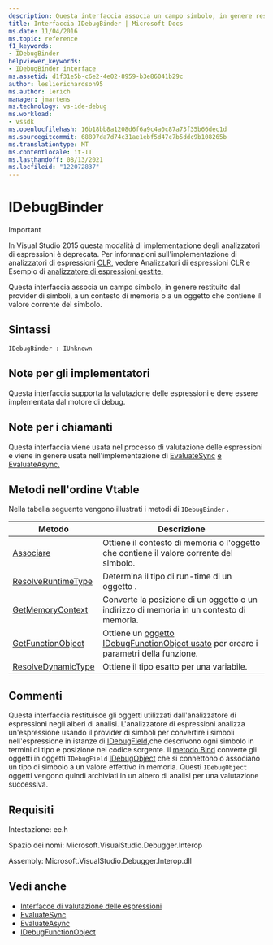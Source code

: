 ```yaml
---
description: Questa interfaccia associa un campo simbolo, in genere restituito dal provider di simboli, a un contesto di memoria o a un oggetto che contiene il valore corrente del simbolo.
title: Interfaccia IDebugBinder | Microsoft Docs
ms.date: 11/04/2016
ms.topic: reference
f1_keywords:
- IDebugBinder
helpviewer_keywords:
- IDebugBinder interface
ms.assetid: d1f31e5b-c6e2-4e02-8959-b3e86041b29c
author: leslierichardson95
ms.author: lerich
manager: jmartens
ms.technology: vs-ide-debug
ms.workload:
- vssdk
ms.openlocfilehash: 16b18bb8a1208d6f6a9c4a0c87a73f35b66dec1d
ms.sourcegitcommit: 68897da7d74c31ae1ebf5d47c7b5ddc9b108265b
ms.translationtype: MT
ms.contentlocale: it-IT
ms.lasthandoff: 08/13/2021
ms.locfileid: "122072837"
---
```

# <a name="idebugbinder"></a>IDebugBinder
> [!IMPORTANT]
> In Visual Studio 2015 questa modalità di implementazione degli analizzatori di espressioni è deprecata. Per informazioni sull'implementazione di analizzatori di espressioni [CLR,](https://github.com/Microsoft/ConcordExtensibilitySamples/wiki/CLR-Expression-Evaluators) vedere Analizzatori di espressioni CLR e Esempio di [analizzatore di espressioni gestite.](https://github.com/Microsoft/ConcordExtensibilitySamples/wiki/Managed-Expression-Evaluator-Sample)

 Questa interfaccia associa un campo simbolo, in genere restituito dal provider di simboli, a un contesto di memoria o a un oggetto che contiene il valore corrente del simbolo.

## <a name="syntax"></a>Sintassi

```
IDebugBinder : IUnknown
```

## <a name="notes-for-implementers"></a>Note per gli implementatori
 Questa interfaccia supporta la valutazione delle espressioni e deve essere implementata dal motore di debug.

## <a name="notes-for-callers"></a>Note per i chiamanti
 Questa interfaccia viene usata nel processo di valutazione delle espressioni e viene in genere usata nell'implementazione di [EvaluateSync](../../../extensibility/debugger/reference/idebugexpression2-evaluatesync.md) [e EvaluateAsync.](../../../extensibility/debugger/reference/idebugexpression2-evaluateasync.md)

## <a name="methods-in-vtable-order"></a>Metodi nell'ordine Vtable
 Nella tabella seguente vengono illustrati i metodi di `IDebugBinder` .

|Metodo|Descrizione|
|------------|-----------------|
|[Associare](../../../extensibility/debugger/reference/idebugbinder-bind.md)|Ottiene il contesto di memoria o l'oggetto che contiene il valore corrente del simbolo.|
|[ResolveRuntimeType](../../../extensibility/debugger/reference/idebugbinder-resolveruntimetype.md)|Determina il tipo di run-time di un oggetto .|
|[GetMemoryContext](../../../extensibility/debugger/reference/idebugbinder-getmemorycontext.md)|Converte la posizione di un oggetto o un indirizzo di memoria in un contesto di memoria.|
|[GetFunctionObject](../../../extensibility/debugger/reference/idebugbinder-getfunctionobject.md)|Ottiene un [oggetto IDebugFunctionObject usato](../../../extensibility/debugger/reference/idebugfunctionobject.md) per creare i parametri della funzione.|
|[ResolveDynamicType](../../../extensibility/debugger/reference/idebugbinder-resolvedynamictype.md)|Ottiene il tipo esatto per una variabile.|

## <a name="remarks"></a>Commenti
 Questa interfaccia restituisce gli oggetti utilizzati dall'analizzatore di espressioni negli alberi di analisi. L'analizzatore di espressioni analizza un'espressione usando il provider di simboli per convertire i simboli nell'espressione in istanze di [IDebugField,](../../../extensibility/debugger/reference/idebugfield.md)che descrivono ogni simbolo in termini di tipo e posizione nel codice sorgente. Il [metodo Bind](../../../extensibility/debugger/reference/idebugbinder-bind.md) converte gli oggetti in oggetti `IDebugField` [IDebugObject](../../../extensibility/debugger/reference/idebugobject.md) che si connettono o associano un tipo di simbolo a un valore effettivo in memoria. Questi `IDebugObject` oggetti vengono quindi archiviati in un albero di analisi per una valutazione successiva.

## <a name="requirements"></a>Requisiti
 Intestazione: ee.h

 Spazio dei nomi: Microsoft.VisualStudio.Debugger.Interop

 Assembly: Microsoft.VisualStudio.Debugger.Interop.dll

## <a name="see-also"></a>Vedi anche
- [Interfacce di valutazione delle espressioni](../../../extensibility/debugger/reference/expression-evaluation-interfaces.md)
- [EvaluateSync](../../../extensibility/debugger/reference/idebugexpression2-evaluatesync.md)
- [EvaluateAsync](../../../extensibility/debugger/reference/idebugexpression2-evaluateasync.md)
- [IDebugFunctionObject](../../../extensibility/debugger/reference/idebugfunctionobject.md)
